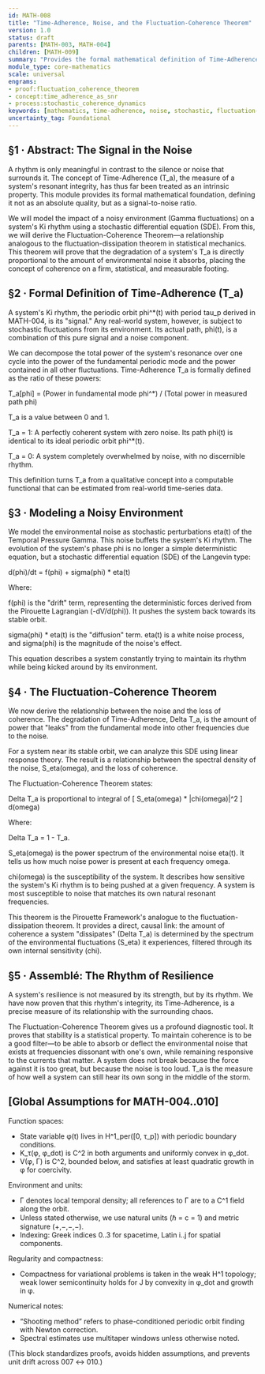 ```yaml
---
id: MATH-008 
title: "Time-Adherence, Noise, and the Fluctuation-Coherence Theorem" 
version: 1.0 
status: draft 
parents: [MATH-003, MATH-004] 
children: [MATH-009] 
summary: "Provides the formal mathematical definition of Time-Adherence (T_a) as a signal-to-noise functional. This module introduces a stochastic model for environmental noise and derives a Pirouette-style fluctuation-dissipation theorem, which proves that a system's coherence (T_a) is inversely related to the spectral density of the noise it experiences. It establishes a firm, quantitative link between micro-fluctuations and macroscopic stability."
module_type: core-mathematics 
scale: universal 
engrams: 
- proof:fluctuation_coherence_theorem 
- concept:time_adherence_as_snr 
- process:stochastic_coherence_dynamics 
keywords: [mathematics, time-adherence, noise, stochastic, fluctuation-dissipation, stability, signal-to-noise, proof] 
uncertainty_tag: Foundational
---
```

## §1 · Abstract: The Signal in the Noise
A rhythm is only meaningful in contrast to the silence or noise that surrounds it. The concept of Time-Adherence (T_a), the measure of a system's resonant integrity, has thus far been treated as an intrinsic property. This module provides its formal mathematical foundation, defining it not as an absolute quality, but as a signal-to-noise ratio.

We will model the impact of a noisy environment (Gamma fluctuations) on a system's Ki rhythm using a stochastic differential equation (SDE). From this, we will derive the Fluctuation-Coherence Theorem—a relationship analogous to the fluctuation-dissipation theorem in statistical mechanics. This theorem will prove that the degradation of a system's T_a is directly proportional to the amount of environmental noise it absorbs, placing the concept of coherence on a firm, statistical, and measurable footing.

## §2 · Formal Definition of Time-Adherence (T_a)
A system's Ki rhythm, the periodic orbit phi^*(t) with period tau_p derived in MATH-004, is its "signal." Any real-world system, however, is subject to stochastic fluctuations from its environment. Its actual path, phi(t), is a combination of this pure signal and a noise component.

We can decompose the total power of the system's resonance over one cycle into the power of the fundamental periodic mode and the power contained in all other fluctuations. Time-Adherence T_a is formally defined as the ratio of these powers:

T_a[phi] = (Power in fundamental mode phi^*) / (Total power in measured path phi)

T_a is a value between 0 and 1.

T_a = 1: A perfectly coherent system with zero noise. Its path phi(t) is identical to its ideal periodic orbit phi^*(t).

T_a = 0: A system completely overwhelmed by noise, with no discernible rhythm.

This definition turns T_a from a qualitative concept into a computable functional that can be estimated from real-world time-series data.

## §3 · Modeling a Noisy Environment
We model the environmental noise as stochastic perturbations eta(t) of the Temporal Pressure Gamma. This noise buffets the system's Ki rhythm. The evolution of the system's phase phi is no longer a simple deterministic equation, but a stochastic differential equation (SDE) of the Langevin type:

d(phi)/dt = f(phi) + sigma(phi) * eta(t)

Where:

f(phi) is the "drift" term, representing the deterministic forces derived from the Pirouette Lagrangian (-dV/d(phi)). It pushes the system back towards its stable orbit.

sigma(phi) * eta(t) is the "diffusion" term. eta(t) is a white noise process, and sigma(phi) is the magnitude of the noise's effect.

This equation describes a system constantly trying to maintain its rhythm while being kicked around by its environment.

## §4 · The Fluctuation-Coherence Theorem
We now derive the relationship between the noise and the loss of coherence. The degradation of Time-Adherence, Delta T_a, is the amount of power that "leaks" from the fundamental mode into other frequencies due to the noise.

For a system near its stable orbit, we can analyze this SDE using linear response theory. The result is a relationship between the spectral density of the noise, S_eta(omega), and the loss of coherence.

The Fluctuation-Coherence Theorem states:

Delta T_a is proportional to integral of [ S_eta(omega) * |chi(omega)|^2 ] d(omega)

Where:

Delta T_a = 1 - T_a.

S_eta(omega) is the power spectrum of the environmental noise eta(t). It tells us how much noise power is present at each frequency omega.

chi(omega) is the susceptibility of the system. It describes how sensitive the system's Ki rhythm is to being pushed at a given frequency. A system is most susceptible to noise that matches its own natural resonant frequencies.

This theorem is the Pirouette Framework's analogue to the fluctuation-dissipation theorem. It provides a direct, causal link: the amount of coherence a system "dissipates" (Delta T_a) is determined by the spectrum of the environmental fluctuations (S_eta) it experiences, filtered through its own internal sensitivity (chi).

## §5 · Assemblé: The Rhythm of Resilience
A system's resilience is not measured by its strength, but by its rhythm. We have now proven that this rhythm's integrity, its Time-Adherence, is a precise measure of its relationship with the surrounding chaos.

The Fluctuation-Coherence Theorem gives us a profound diagnostic tool. It proves that stability is a statistical property. To maintain coherence is to be a good filter—to be able to absorb or deflect the environmental noise that exists at frequencies dissonant with one's own, while remaining responsive to the currents that matter. A system does not break because the force against it is too great, but because the noise is too loud. T_a is the measure of how well a system can still hear its own song in the middle of the storm.

## [Global Assumptions for MATH-004..010]

Function spaces:
- State variable φ(t) lives in H^1_per([0, τ_p]) with periodic boundary conditions.
- K_τ(φ, φ_dot) is C^2 in both arguments and uniformly convex in φ_dot.
- V(φ, Γ) is C^2, bounded below, and satisfies at least quadratic growth in φ for coercivity.

Environment and units:
- Γ denotes local temporal density; all references to Γ are to a C^1 field along the orbit.
- Unless stated otherwise, we use natural units (ℏ = c = 1) and metric signature (+,−,−,−).
- Indexing: Greek indices 0..3 for spacetime, Latin i..j for spatial components.

Regularity and compactness:
- Compactness for variational problems is taken in the weak H^1 topology; weak lower semicontinuity holds for J by convexity in φ_dot and growth in φ.

Numerical notes:
- “Shooting method” refers to phase-conditioned periodic orbit finding with Newton correction.
- Spectral estimates use multitaper windows unless otherwise noted.

(This block standardizes proofs, avoids hidden assumptions, and prevents unit drift across 007 ↔ 010.)